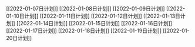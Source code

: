 [[2022-01-07日计划]]
[[2022-01-08日计划]]
[[2022-01-09日计划]]
[[2022-01-10日计划]]
[[2022-01-11日计划]]
[[2022-01-12日计划]]
[[2022-01-13日计划]]
[[2022-01-14日计划]]
[[2022-01-15日计划]]
[[2022-01-16日计划]]
[[2022-01-17日计划]]
[[2022-01-18日计划]]
[[2022-01-19日计划]]
[[2022-01-20日计划]]